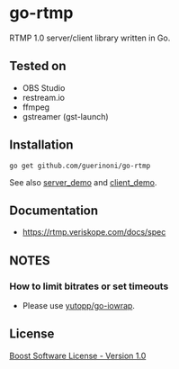 # go-rtmp

RTMP 1.0 server/client library written in Go.

## Tested on
- OBS Studio
- restream.io
- ffmpeg
- gstreamer (gst-launch)

## Installation

```
go get github.com/guerinoni/go-rtmp
```

See also [server_demo](https://github.com/guerinoni/go-rtmp/tree/master/example/server_demo) and [client_demo](https://github.com/guerinoni/go-rtmp/blob/master/example/client_demo/main.go).

## Documentation

- https://rtmp.veriskope.com/docs/spec

## NOTES

### How to limit bitrates or set timeouts

- Please use [yutopp/go-iowrap](https://github.com/yutopp/go-iowrap).

## License

[Boost Software License - Version 1.0](./LICENSE_1_0.txt)
